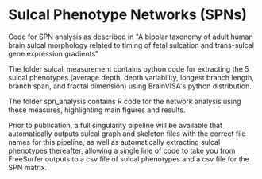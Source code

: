 # Sulcal Phenotype Networks (SPNs)
Code for SPN analysis as described in "A bipolar taxonomy of adult human brain sulcal morphology related to timing of fetal sulcation and trans-sulcal gene expression gradients"

The folder sulcal_measurement contains python code for extracting the 5 sulcal phenotypes (average depth, depth variability, longest branch length, branch span, and fractal dimension)
using BrainVISA's python distribution.

The folder spn_analysis contains R code for the network analysis using these measures, highlighting main figures and results.

Prior to publication, a full singularity pipeline will be available that automatically outputs sulcal graph and skeleton files with the correct file names for this pipeline, as well as automatically extracting sulcal phenotypes thereafter, allowing a single line of code to take you from FreeSurfer outputs to a csv file of sulcal phenotypes and a csv file for the SPN matrix.
